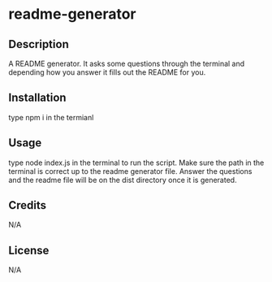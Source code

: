 # readme-generator

## Description

A README generator. It asks some questions through the terminal and depending how you answer it fills out the README for you.

## Installation

type npm i in the termianl

## Usage

type node index.js in the terminal to run the script. Make sure the path in the terminal is correct up to the readme generator file. Answer the questions and the readme file will be on the dist directory once it is generated.

## Credits

N/A

## License

N/A